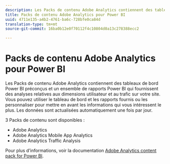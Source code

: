 ```yaml
---
description: Les Packs de contenu Adobe Analytics contiennent des tableaux de bord Power BI préconçus et un ensemble de rapports Power BI qui fournissent des analyses relatives aux dimensions utilisateur et au trafic sur votre site. Vous pouvez utiliser le tableau de bord et les rapports fournis ou les personnaliser pour mettre en avant les informations qui vous intéressent le plus. Les données sont actualisées automatiquement une fois par jour.
title: Packs de contenu Adobe Analytics pour Power BI
uuid: 4711e135-a4b2-4761-ba6c-728bfe0ca84d
translation-type: tm+mt
source-git-commit: 16ba0b12e0f70112f4c10804d0a13c278388ecc2

---
```



# Packs de contenu Adobe Analytics pour Power BI

Les Packs de contenu Adobe Analytics contiennent des tableaux de bord Power BI préconçus et un ensemble de rapports Power BI qui fournissent des analyses relatives aux dimensions utilisateur et au trafic sur votre site. Vous pouvez utiliser le tableau de bord et les rapports fournis ou les personnaliser pour mettre en avant les informations qui vous intéressent le plus. Les données sont actualisées automatiquement une fois par jour.

3 Packs de contenu sont disponibles :

* Adobe Analytics
* Adobe Analytics Mobile App Analytics
* Adobe Analytics Traffic Analysis

Pour plus d’informations, voir la documentation [Adobe Analytics content pack for Power BI](https://powerbi.microsoft.com/en-us/documentation/powerbi-content-pack-adobe-analytics/).
